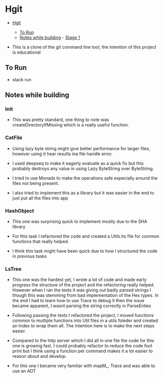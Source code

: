 # Hgit

<!--toc:start-->

- [Hgit](#hgit)

  - [To Run](#to-run)
  - [Notes while building](#notes-while-building) - [Stage 1](#stage-1)
  <!--toc:end-->

- This is a clone of the git command line tool,
  the intention of this project is educational

## To Run

- stack run

## Notes while building

### Init

- This was pretty standard, one thing to note was createDirectoryIfMissing
  which is a really useful function.

### CatFile

- Using lazy byte string might give better performance for larger files,
  however using it hear results ina file handle error.
- I used deepseq to make it eagerly evaluate as a quick fix but this probably
  destroys any value in using Lazy ByteString over ByteString.

- I tried to use Monads to make the operations safe especially
  around the files not being present.

- I also tried to implement this as a library but it was easier in
  the end to just put all the files into app

### HashObject

- This one was surprising quick to implement mostly due to the SHA library

- For this task I refactored the code and created a Utils.hs file for
  common functions that really helped.

- I think this task might have been quick due to how I structured
  the code in previous tasks

### LsTree

- This one was the hardest yet, I wrote a lot of code and made early progress
  the structure of the project and the refactoring really helped.
  However when I ran the tests it was giving out badly parsed strings
  I though this was stemming from bad implementation of the Hex types.
  In the end I had to learn how to use Trace to debug it then
  the issue became apparent, I wasnt parsing the string correctly in ParseEnties

- Following passing the tests I refactored the project, I moved functions common to
  multiple functions into Util files in a utils foleder and created an Index to wrap them all.
  The intention here is to make the next steps easier.

- Compared to the http server which I did all in one file the code for this one is growing fast.
  I could probably refactor to reduce the code foot print but I think using a function per command
  makes it a lot easier to reason about and develop.

- For this one I became very familiar with mapM\_, Trace and was able to use an ADT
